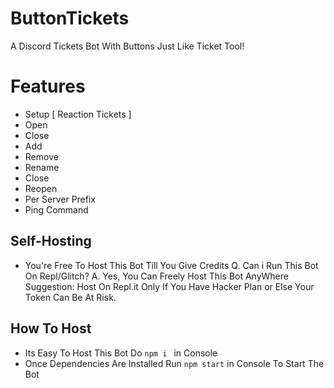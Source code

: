 # ButtonTickets
A Discord Tickets Bot With Buttons Just Like Ticket Tool!

# Features
- Setup [ Reaction Tickets ]
- Open 
- Close
- Add
- Remove
- Rename
- Close
- Reopen
- Per Server Prefix 
- Ping Command

## Self-Hosting 
- You're Free To Host This Bot Till You Give Credits
Q. Can i Run This Bot On Repl/Glitch? 
A. Yes, You Can Freely Host This Bot AnyWhere 
Suggestion: Host On Repl.it Only If You Have Hacker Plan or Else Your Token Can Be At Risk.

## How To Host
- Its Easy To Host This Bot Do `npm i ` in Console 
- Once Dependencies Are Installed Run `npm start` in Console To Start The Bot